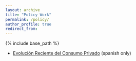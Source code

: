 ```yaml
---
layout: archive
title: "Policy Work"
permalink: /policy/
author_profile: true
redirect_from:
---
```



{% include base_path %}
* [Evolución Reciente del Consumo Privado](https://www.bcentral.cl/documents/33528/4253018/Minutas-citadas-en-el-IPoM-junio-2023.pdf/f37d6adf-ba16-d494-6d44-dc7dff229d8f?version=1.2&t=1698169483796) (spanish only)

